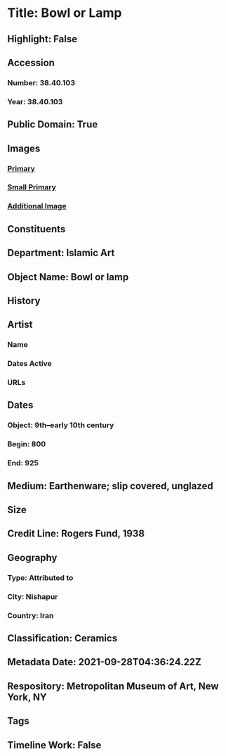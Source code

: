 # Title: Bowl or Lamp
## Highlight: False
## Accession
### Number: 38.40.103
### Year: 38.40.103
## Public Domain: True
## Images
### [Primary](https://images.metmuseum.org/CRDImages/is/original/sf38-40-103a.jpg)
### [Small Primary](https://images.metmuseum.org/CRDImages/is/web-large/sf38-40-103a.jpg)
### [Additional Image](https://images.metmuseum.org/CRDImages/is/original/sf38-40-103b.jpg)
## Constituents
## Department: Islamic Art
## Object Name: Bowl or lamp
## History
## Artist
### Name
### Dates Active
### URLs
## Dates
### Object: 9th–early 10th century
### Begin: 800
### End: 925
## Medium: Earthenware; slip covered, unglazed
## Size
## Credit Line: Rogers Fund, 1938
## Geography
### Type: Attributed to
### City: Nishapur
### Country: Iran
## Classification: Ceramics
## Metadata Date: 2021-09-28T04:36:24.22Z
## Respository: Metropolitan Museum of Art, New York, NY
## Tags
## Timeline Work: False